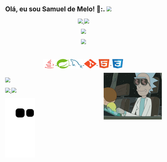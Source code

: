 ##  Olá, eu sou Samuel de Melo! 🤝:. <a href="" target= "_blank"> <img height = "24em" src = "https://visitor-badge.glitch.me/badge?page_id=Samuel-Melo" target = "_ blank"> </a>
  <div>
    <a href="https://github.com/Samuel-Melo">
      <p align = "center">
  <img  src = "https://github-readme-stats.vercel.app/api?username=Samuel-Melo&show_icons=true&theme=radical&line_height=27">
  <img src = "https://github-readme-stats.vercel.app/api/top-langs/?username=Samuel-Melo&hide=html,css,java,shaderlab,kotlin,hlsl&theme=radical">
</p>

<p align = "center">
 <img  src="https://github-readme-streak-stats.herokuapp.com/?user=Samuel-Melo&show_icons=true&locale=en&layout=compact&theme=radical&line_height=0" />
</p> 

<p align = "center">
 <img src="https://activity-graph.herokuapp.com/graph?username=Samuel-Melo&theme=redical">
</p> 

    
  <div style = "display: inline_block">

  <br>
    
  <p align="center">

  <img align = "center" alt = "Java" height = "30" width = "40" src = "https://raw.githubusercontent.com/devicons/devicon/master/icons/java/java-plain.svg ">

  <img align = "center" alt = "Springboot" height = "30" width = "40" src = "https://raw.githubusercontent.com/devicons/devicon/master/icons/spring/spring-original.svg ">

 <img align = "center" alt = "mysql" height = "30" width = "40" src = "https://raw.githubusercontent.com/devicons/devicon/master/icons/mysql/mysql-plain.svg ">

  <img align = "center" alt = "git" height = "30" width = "40" src = "https://raw.githubusercontent.com/devicons/devicon/master/icons/git/git-plain.svg ">

  <img align = "center" alt = "html" height = "30" width = "40" src = "https://raw.githubusercontent.com/devicons/devicon/master/icons/html5/html5-original.svg ">

  <img align = "center" alt = "css" height = "30" width = "40" src = "https://raw.githubusercontent.com/devicons/devicon/master/icons/css3/css3-original.svg ">
  
  </p>
    
 <img height = "150em" align = "right" alt = "Obito" src = "https://github.com/Samuel-Melo/Samuel-Melo/blob/main/rick.gif?raw=true" style = "max-width: 100%;">

</div>
      

  ##

<div> 
<a href="https://www.linkedin.com/in/samuel-melo-/" target="_blank"> <img src = "https://img.shields.io/badge/-LinkedIn-%230077B5?style = for-the-badge & logo = linkedin & logoColor = white" target="_ blank "> </a> 
  
<a href = "mailto:samueldemelo43@gmail.com"><img src="https://img.shields.io/badge/-Gmail-%23333?style=for-the-badge&logo=gmail&logoColor=white" target ="_blank"> </a>
<a href="https://youtube.com/channel/UCGgVPXc4RQpZawenC642hSA" target="_blank"> <img src = "https://img.shields.io/badge/YouTube-FF0000?style=for-the-badge&logo=youtube&logoColor=white" target = "_ blank" > </a>
  
<!--<a href="https://www.instagram.com/#/" target="_blank"> <img src = "https://img.shields.io/badge/-Instagram-%23E4405F?style=for -the-badge & logo = instagram & logoColor = white "target =" _ blank "> </a> 

<a href="https://linktr.ee/#/" target= "_blank"> <img src = "https://img.shields.io/badge/linktree-65da65?style=for-the-badge&logo= linktree & logoColor = white "target =" _ blank "> </a> <br>
  
<a href="link" target="_blank"> <img src = "https://img.shields.io/badge/Discord-7289DA?style=for-the-badge&logo=discord&logoColor=white" target = "_blank "> </a>
-->
  
  ![Animação de cobra](https://github.com/rafaballerini/rafaballerini/blob/output/github-contribution-grid-snake.svg)

</div>
